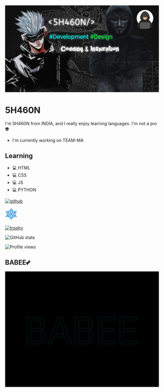 ![IM 5H460N](https://github.com/5H460N/5H460N/blob/main/5H460N.jpg)

# 5H460N
I'm 5H460N from INDIA, and I really enjoy learning languages. I'm not a pro👽 
* I'm currently working on TEAM-MA
## Learning
* 💻 HTML
* 💻 CSS
* 💻 JS
* 💻 PYTHON

[<img src='https://cdn.jsdelivr.net/npm/simple-icons@3.0.1/icons/github.svg' alt='github' height='40'>](https://github.com/5H460N)  

<a href='https://archiveprogram.github.com/'><img src='https://raw.githubusercontent.com/acervenky/animated-github-badges/master/assets/acbadge.gif' width='40' height='40'>

[![trophy](https://github-profile-trophy.vercel.app/?username=5H460N)](https://github.com/ryo-ma/github-profile-trophy)

![GitHub stats](https://github-readme-stats.vercel.app/api?username=5H460N&show_icons=true&count_private=true)  

![Profile views](https://gpvc.arturio.dev/5H460N)

## BABEE💕
<img src="https://github.com/5H460N/5H460N/blob/main/New%20Project%2083%20%5BA25701C%5D.gif" width="512" >
